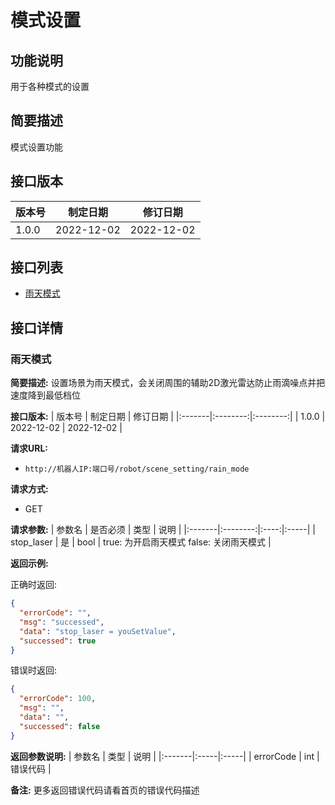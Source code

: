 # 模式设置

## 功能说明
用于各种模式的设置

## 简要描述
模式设置功能

## 接口版本
| 版本号 | 制定日期 | 修订日期 |
|:-------|:--------:|:--------:|
| 1.0.0  | 2022-12-02 | 2022-12-02 |

## 接口列表
- [雨天模式](#雨天模式)

## 接口详情

### 雨天模式

**简要描述:**
设置场景为雨天模式，会关闭周围的辅助2D激光雷达防止雨滴噪点并把速度降到最低档位

**接口版本:**
| 版本号 | 制定日期 | 修订日期 |
|:-------|:--------:|:--------:|
| 1.0.0  | 2022-12-02 | 2022-12-02 |

**请求URL:** 
- `http://机器人IP:端口号/robot/scene_setting/rain_mode`

**请求方式:**
- GET

**请求参数:**
| 参数名 | 是否必须 | 类型 | 说明 |
|:-------|:--------:|:----:|:-----|
| stop_laser | 是 | bool | true: 为开启雨天模式 false: 关闭雨天模式 |

**返回示例:**

正确时返回:
```json
{
  "errorCode": "",
  "msg": "successed",
  "data": "stop_laser = youSetValue",
  "successed": true
}
```

错误时返回:
```json
{
  "errorCode": 100,
  "msg": "",
  "data": "",
  "successed": false
}
```

**返回参数说明:**
| 参数名 | 类型 | 说明 |
|:-------|:-----|:-----|
| errorCode | int | 错误代码 |

**备注:**
更多返回错误代码请看首页的错误代码描述 